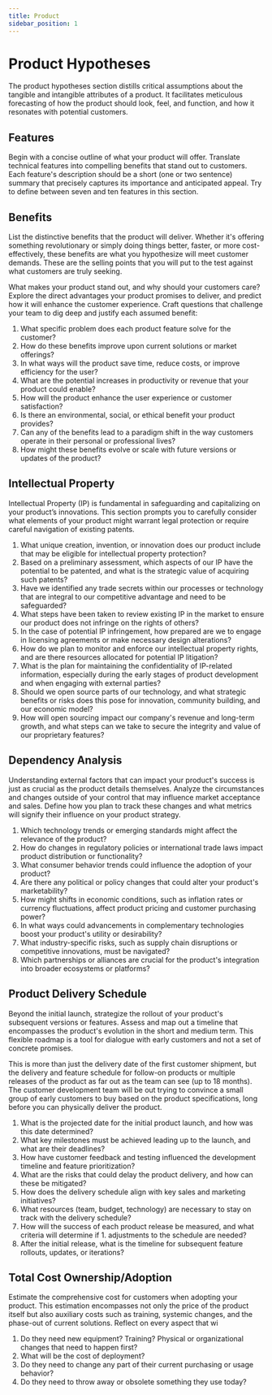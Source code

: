 ```yaml
---
title: Product
sidebar_position: 1
---
```


# Product Hypotheses

The product hypotheses section distills critical assumptions about the tangible
and intangible attributes of a product. It facilitates meticulous forecasting of
how the product should look, feel, and function, and how it resonates with
potential customers.

## Features

Begin with a concise outline of what your product will offer. Translate
technical features into compelling benefits that stand out to customers. Each
feature's description should be a short (one or two sentence) summary that
precisely captures its importance and anticipated appeal. Try to define between
seven and ten features in this section.

## Benefits

List the distinctive benefits that the product will deliver. Whether it's
offering something revolutionary or simply doing things better, faster, or more
cost-effectively, these benefits are what you hypothesize will meet customer
demands. These are the selling points that you will put to the test against what
customers are truly seeking.

What makes your product stand out, and why should your customers care? Explore
the direct advantages your product promises to deliver, and predict how it will
enhance the customer experience. Craft questions that challenge your team to dig
deep and justify each assumed benefit:

1. What specific problem does each product feature solve for the customer?
1. How do these benefits improve upon current solutions or market offerings?
1. In what ways will the product save time, reduce costs, or improve efficiency
   for the user?
1. What are the potential increases in productivity or revenue that your product
   could enable?
1. How will the product enhance the user experience or customer satisfaction?
1. Is there an environmental, social, or ethical benefit your product provides?
1. Can any of the benefits lead to a paradigm shift in the way customers operate
   in their personal or professional lives?
1. How might these benefits evolve or scale with future versions or updates of
   the product?

## Intellectual Property

Intellectual Property (IP) is fundamental in safeguarding and capitalizing on
your product’s innovations. This section prompts you to carefully consider what
elements of your product might warrant legal protection or require careful
navigation of existing patents.

1. What unique creation, invention, or innovation does our product include that
   may be eligible for intellectual property protection?
1. Based on a preliminary assessment, which aspects of our IP have the potential
   to be patented, and what is the strategic value of acquiring such patents?
1. Have we identified any trade secrets within our processes or technology that
   are integral to our competitive advantage and need to be safeguarded?
1. What steps have been taken to review existing IP in the market to ensure our
   product does not infringe on the rights of others?
1. In the case of potential IP infringement, how prepared are we to engage in
   licensing agreements or make necessary design alterations?
1. How do we plan to monitor and enforce our intellectual property rights, and
   are there resources allocated for potential IP litigation?
1. What is the plan for maintaining the confidentiality of IP-related
   information, especially during the early stages of product development and
   when engaging with external parties?
1. Should we open source parts of our technology, and what strategic benefits or
   risks does this pose for innovation, community building, and our economic
   model?
1. How will open sourcing impact our company's revenue and long-term growth, and
   what steps can we take to secure the integrity and value of our proprietary
   features?

## Dependency Analysis

Understanding external factors that can impact your product's success is just as
crucial as the product details themselves. Analyze the circumstances and changes
outside of your control that may influence market acceptance and sales. Define
how you plan to track these changes and what metrics will signify their
influence on your product strategy.

1. Which technology trends or emerging standards might affect the relevance of
   the product?
1. How do changes in regulatory policies or international trade laws impact
   product distribution or functionality?
1. What consumer behavior trends could influence the adoption of your product?
1. Are there any political or policy changes that could alter your product's
   marketability?
1. How might shifts in economic conditions, such as inflation rates or currency
   fluctuations, affect product pricing and customer purchasing power?
1. In what ways could advancements in complementary technologies boost your
   product's utility or desirability?
1. What industry-specific risks, such as supply chain disruptions or competitive
   innovations, must be navigated?
1. Which partnerships or alliances are crucial for the product's integration
   into broader ecosystems or platforms?

## Product Delivery Schedule

Beyond the initial launch, strategize the rollout of your product's subsequent
versions or features. Assess and map out a timeline that encompasses the
product's evolution in the short and medium term. This flexible roadmap is a
tool for dialogue with early customers and not a set of concrete promises.

This is more than just the delivery date of the first customer shipment, but the
delivery and feature schedule for follow-on products or multiple releases of the
product as far out as the team can see (up to 18 months). The customer
development team will be out trying to convince a small group of early customers
to buy based on the product specifications, long before you can physically
deliver the product.

1. What is the projected date for the initial product launch, and how was this
   date determined?
1. What key milestones must be achieved leading up to the launch, and what are
   their deadlines?
1. How have customer feedback and testing influenced the development timeline
   and feature prioritization?
1. What are the risks that could delay the product delivery, and how can these
   be mitigated?
1. How does the delivery schedule align with key sales and marketing
   initiatives?
1. What resources (team, budget, technology) are necessary to stay on track with
   the delivery schedule?
1. How will the success of each product release be measured, and what criteria
   will determine if 1. adjustments to the schedule are needed?
1. After the initial release, what is the timeline for subsequent feature
   rollouts, updates, or iterations?

## Total Cost Ownership/Adoption

Estimate the comprehensive cost for customers when adopting your product. This
estimation encompasses not only the price of the product itself but also
auxiliary costs such as training, systemic changes, and the phase-out of current
solutions. Reflect on every aspect that wi

1. Do they need new equipment? Training? Physical or organizational changes that
   need to happen first?
1. What will be the cost of deployment?
1. Do they need to change any part of their current purchasing or usage
   behavior?
1. Do they need to throw away or obsolete something they use today?
